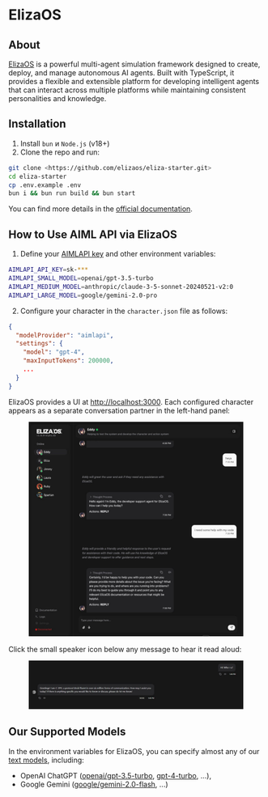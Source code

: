 # ElizaOS

## About

[ElizaOS](https://eliza.how/docs/intro) is a powerful multi-agent simulation framework designed to create, deploy, and manage autonomous AI agents. Built with TypeScript, it provides a flexible and extensible platform for developing intelligent agents that can interact across multiple platforms while maintaining consistent personalities and knowledge.

## Installation

1. Install `bun` и `Node.js` (v18+)
2. Clone the repo and run:

```bash
git clone <https://github.com/elizaos/eliza-starter.git> 
cd eliza-starter 
cp .env.example .env 
bun i && bun run build && bun start
```

You can find more details in the [official documentation](https://eliza.how/docs/intro#installation).

## How to Use AIML API via ElizaOS

1. Define your [AIMLAPI key](https://aimlapi.com/app/keys) and other environment variables:

```bash
AIMLAPI_API_KEY=sk-***
AIMLAPI_SMALL_MODEL=openai/gpt-3.5-turbo
AIMLAPI_MEDIUM_MODEL=anthropic/claude-3-5-sonnet-20240521-v2:0
AIMLAPI_LARGE_MODEL=google/gemini-2.0-pro
```

2. Configure your character in the `character.json` file as follows:

```json
{
  "modelProvider": "aimlapi",
  "settings": {
    "model": "gpt-4",
    "maxInputTokens": 200000,
	...
  }
}
```

ElizaOS provides a UI at [http://localhost:3000](http://localhost:3000). Each configured character appears as a separate conversation partner in the left-hand panel:

<figure><img src="../.gitbook/assets/image (12).png" alt=""><figcaption></figcaption></figure>

Click the small speaker icon below any message to hear it read aloud:

<figure><img src="../.gitbook/assets/изображение (6).png" alt=""><figcaption></figcaption></figure>

## Our Supported Models

In the environment variables for ElizaOS, you can specify almost any of our [text models](../api-references/text-models-llm/#complete-text-model-list), including:

* OpenAI ChatGPT ([openai/gpt-3.5-turbo](../api-references/text-models-llm/OpenAI/gpt-3.5-turbo.md), [gpt-4-turbo](../api-references/text-models-llm/OpenAI/gpt-4-turbo.md), ...),
* Google Gemini ([google/gemini-2.0-flash](../api-references/text-models-llm/google/gemini-2.0-flash.md), ...)
